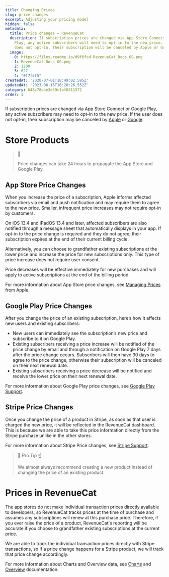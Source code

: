 ```yaml
---
title: Changing Prices
slug: price-changes
excerpt: Adjusting your pricing model
hidden: false
metadata:
  title: Price changes – RevenueCat
  description: If subscription prices are changed via App Store Connect or Google
    Play, any active subscribers will need to opt-in to the new price. If the user
    does not opt-in, their subscription will be canceled by Apple or Google.
  image:
    0: https://files.readme.io/d9f6fcd-RevenueCat_Docs_OG.png
    1: RevenueCat Docs OG.png
    2: 1200
    3: 627
    4: "#f7f5f5"
createdAt: '2020-07-01T18:49:02.585Z'
updatedAt: '2023-06-16T16:20:26.552Z'
category: 648c78a4e3e59c1ef6311572
order: 3
---
```

If subscription prices are changed via App Store Connect or Google Play, any active subscribers may need to opt-in to the new price. If the user does not opt-in, their subscription may be canceled by [Apple](https://help.apple.com/app-store-connect/#/devc9870599e) or [Google](https://support.google.com/googleplay/android-developer/answer/140504?hl=en).

# Store Products

> 🚧 
> 
> Price changes can take 24 hours to propagate the App Store and Google Play.

## App Store Price Changes

When you increase the price of a subscription, Apple informs affected subscribers via email and push notification and may require them to agree to the new price. Smaller, infrequent price increases may not require opt-in by customers.

On iOS 13.4 and iPadOS 13.4 and later, affected subscribers are also notified through a message sheet that automatically displays in your app.  If opt-in to the price change is required and they do not agree, their subscription expires at the end of their current billing cycle.

Alternatively, you can choose to grandfather existing subscriptions at the lower price and increase the price for new subscriptions only. This type of price increase does not require user consent.

Price decreases will be effective immediately for new purchases and will apply to active subscriptions at the end of the billing period.

For more information about App Store price changes, see [Managing Prices](https://developer.apple.com/app-store/subscriptions/#managing-prices-for-existing-subscribers) from Apple.

## Google Play Price Changes

After you change the price of an existing subscription, here’s how it affects new users and existing subscribers:

- New users can immediately see the subscription’s new price and subscribe to it on Google Play.
- Existing subscribers receiving a price increase will be notified of the price change by email and through a notification on Google Play 7 days after the price change occurs. Subscribers will then have 30 days to agree to the price change, otherwise their subscription will be canceled on their next renewal date.
- Existing subscribers receiving a price decrease will be notified and receive the lower price on their next renewal date.

For more information about Google Play price changes, see [Google Play Support](https://support.google.com/googleplay/android-developer/answer/140504?hl=en).

## Stripe Price Changes

Once you change the price of a product in Stripe, as soon as that user is charged the new price, it will be reflected in the RevenueCat dashboard. This is because we are able to take this price information directly from the Stripe purchase unlike in the other stores. 

For more information about Stripe Price changes, see [Stripe Support](https://stripe.com/docs/billing/subscriptions/change).

> 📘 Pro Tip ☝️
> 
> We almost always recommend creating a new product instead of changing the price of an existing product.

# Prices in RevenueCat

The app stores do not make individual transaction prices directly available to developers, so RevenueCat tracks prices at the time of purchase and assumes any subscriptions will renew at this purchase price. Therefore, if you ever raise the price of a product, RevenueCat's reporting will be accurate if you choose to grandfather existing subscriptions at the current price. 

We are able to track the individual transaction prices directly with Stripe transactions, so if a price change happens for a Stripe product, we will track that price change accordingly.

For more information about Charts and Overview data, see [Charts](https://docs.revenuecat.com/docs/charts) and [Overview](https://docs.revenuecat.com/docs/overview) documentation.